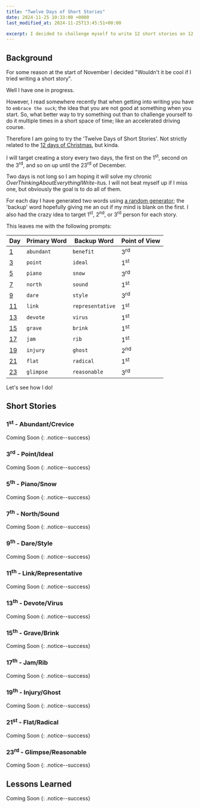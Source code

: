 ```yaml
---
title: "Twelve Days of Short Stories"
date: 2024-11-25 10:33:00 +0000
last_modified_at: 2024-11-25T13:45:51+00:00

excerpt: I decided to challenge myself to write 12 short stories on 12 random prompts
---
```


## Background

For some reason at the start of November I decided "Wouldn't it be cool if I tried writing a short story".

Well I have one in progress.

However, I read somewhere recently that when getting into writing you have to `embrace the suck`; the idea that you are not good at something when you start.
So, what better way to try something out than to challenge yourself to do it multiple times in a short space of time; like an accelerated driving course.

Therefore I am going to try the 'Twelve Days of Short Stories'.
Not strictly related to the [12 days of Christmas](https://en.wikipedia.org/wiki/Twelve_Days_of_Christmas), but kinda.

I will target creating a story every two days, the first on the 1<sup>st</sup>, second on the 3<sup>rd</sup>, and so on up until the 23<sup>rd</sup> of December.

Two days is not long so I am hoping it will solve my chronic _OverThinkingAboutEverythingIWrite_-itus.
I will not beat myself up if I miss one, but obviously the goal is to do all of them.

For each day I have generated two words using [a random generator](https://randomwordgenerator.com/); the 'backup' word hopefully giving me an out if my mind is blank on the first.
I also had the crazy idea to target 1<sup>st</sup>, 2<sup>nd</sup>, or 3<sup>rd</sup> person for each story.

This leaves me with the following prompts:

| Day                                                                      | Primary Word | Backup Word      | Point of View  |
|--------------------------------------------------------------------------|--------------|------------------|----------------|
| [1](./2024-11-24-12-days-of-short-stories.md#1st---abundantcrevice)      | `abundant`   | `benefit`        | 3<sup>rd</sup> |
| [3](./2024-11-24-12-days-of-short-stories.md#3rd---pointideal)           | `point`      | `ideal`          | 1<sup>st</sup> |
| [5](./2024-11-24-12-days-of-short-stories.md#5th---pianosnow)            | `piano`      | `snow`           | 3<sup>rd</sup> |
| [7](./2024-11-24-12-days-of-short-stories.md#7th---northsound)           | `north`      | `sound`          | 1<sup>st</sup> |
| [9](./2024-11-24-12-days-of-short-stories.md#9th---darestyle)            | `dare`       | `style`          | 3<sup>rd</sup> |
| [11](./2024-11-24-12-days-of-short-stories.md#11th---linkrepresentative) | `link`       | `representative` | 1<sup>st</sup> |
| [13](./2024-11-24-12-days-of-short-stories.md#13th---devotevirus)        | `devote`     | `virus`          | 1<sup>st</sup> |
| [15](./2024-11-24-12-days-of-short-stories.md#15th----gravebrink)        | `grave`      | `brink`          | 1<sup>st</sup> |
| [17](./2024-11-24-12-days-of-short-stories.md#17th---jamrib)             | `jam`        | `rib`            | 1<sup>st</sup> |
| [19](./2024-11-24-12-days-of-short-stories.md#19th---injuryghost)        | `injury`     | `ghost`          | 2<sup>nd</sup> |
| [21](./2024-11-24-12-days-of-short-stories.md#21st---flatradical)        | `flat`       | `radical`        | 1<sup>st</sup> |
| [23](./2024-11-24-12-days-of-short-stories.md#23rd---glimpsereasonable)  | `glimpse`    | `reasonable`     | 3<sup>rd</sup> |

Let's see how I do!

## Short Stories

### 1<sup>st</sup> - Abundant/Crevice

Coming Soon
{: .notice--success}

### 3<sup>rd</sup> - Point/Ideal

Coming Soon
{: .notice--success}

### 5<sup>th</sup> - Piano/Snow

Coming Soon
{: .notice--success}

### 7<sup>th</sup> - North/Sound

Coming Soon
{: .notice--success}

### 9<sup>th</sup> - Dare/Style

Coming Soon
{: .notice--success}

### 11<sup>th</sup> - Link/Representative

Coming Soon
{: .notice--success}

### 13<sup>th</sup> - Devote/Virus

Coming Soon
{: .notice--success}

### 15<sup>th</sup> -  Grave/Brink

Coming Soon
{: .notice--success}

### 17<sup>th</sup> - Jam/Rib

Coming Soon
{: .notice--success}

### 19<sup>th</sup> - Injury/Ghost

Coming Soon
{: .notice--success}

### 21<sup>st</sup> - Flat/Radical

Coming Soon
{: .notice--success}

### 23<sup>rd</sup> - Glimpse/Reasonable

Coming Soon
{: .notice--success}

## Lessons Learned

Coming Soon
{: .notice--success}
